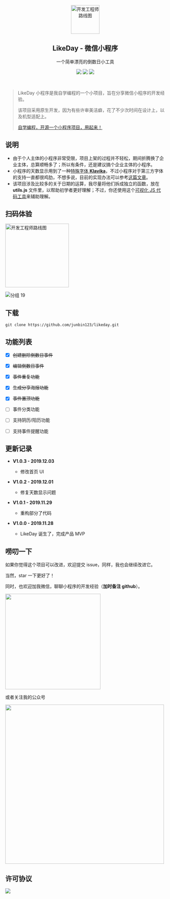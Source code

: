 <p align="center">
  <a href="https://github.com/junbin123/likeday">
    <img src="https://tva1.sinaimg.cn/large/006tNbRwgy1g9fb9gu5yej30dw0dwwfr.jpg" alt="开发工程师路线图" width="90" height="90">
  </a>
  <h2 align="center">LikeDay - 微信小程序</h2>
  <p align="center">一个简单漂亮的倒数日小工具</p>
  <p align="center">
    <a href="https://github.com/junbin123/likeday"><img src="https://img.shields.io/badge/version-v1.0.2-blue"/></a>
    <a href="https://weibo.com/u/6208092799"><img src="https://img.shields.io/badge/weibo-%40%E4%BC%8D%E5%90%8C%E5%AD%A6%E5%91%80-red"/></a>
    <a href="https://github.com/junbin123/likeday"><img src="https://img.shields.io/badge/%E5%BE%AE%E4%BF%A1-abcmeego-green"/></a>


​    

> LikeDay 小程序是我自学编程的一个小项目，旨在分享微信小程序的开发经验。
>
> 该项目采用原生开发，因为有些许审美洁癖，花了不少次时间在设计上，以及机型适配上。
>
> [自学编程，开源一个小程序项目，用起来！](https://mp.weixin.qq.com/s/A41sOWb4Vm-rgBTvFFzw4Q)

## 说明

- 由于个人主体的小程序非常受限，项目上架的过程并不轻松，期间折腾换了企业主体，总算顺畅多了；所以有条件，还是建议搞个企业主体的小程序。
- 小程序的天数显示用到了一种[特殊字体 **Klavika**](https://github.com/junbin123/hello-world/blob/master/KlavikaMedium-Italic.ttf)，不过小程序对于第三方字体的支持一直都很鸡肋，不想多说，目前的实现办法可以参考[这篇文章](https://juejin.im/post/5cd0402bf265da038932a88e)。
- 该项目涉及比较多的关于日期的运算，我尽量将他们拆成独立的函数，放在 **utils.js** 文件里，以帮助初学者更好理解；不过，你还使用这个[可视化 JS 代码工具](https://bogdan-lyashenko.github.io/js-code-to-svg-flowchart/docs/live-editor/index.html)来辅助理解。



## 扫码体验



<img src="https://tva1.sinaimg.cn/large/006tNbRwgy1g9fb2981etj309k09k400.jpg" alt="开发工程师路线图" width="200" height="200">





![分组 19](https://tva1.sinaimg.cn/large/006tNbRwgy1g9fbf8a4vej30m90c8jut.jpg)



## 下载

```
git clone https://github.com/junbin123/likeday.git
```



## 功能列表

- [x] ~~创建删除倒数日事件~~
- [x] ~~编辑倒数日事件~~
- [x] ~~事件重复功能~~
- [x] ~~生成分享海报功能~~
- [x] ~~事件置顶功能~~
- [ ] 事件分类功能
- [ ] 支持阴历/阳历功能
- [ ] 支持事件提醒功能



## 更新记录

- **V1.0.3 - 2019.12.03**
  - 修改首页 UI

- **V1.0.2 - 2019.12.01**
  - 修复天数显示问题

- **V1.0.1 - 2019.11.29**
  -  重构部分了代码
- **V1.0.0 - 2019.11.28**
  - LikeDay 诞生了，完成产品 MVP



## 唠叨一下

如果你觉得这个项目可以改进，欢迎提交 issue，同样，我也会继续改进它。

当然，star 一下更好了！

同时，也欢迎加我微信，聊聊小程序的开发经验（**加时备注 github**）。

<img src="https://tva1.sinaimg.cn/large/006tNbRwgy1g9fc5ajslyj30u0136aca.jpg" width="300"/>

或者关注我的公众号

<img src="https://tva1.sinaimg.cn/large/006tNbRwgy1g9fc8b9wy3j30nc0bu3zc.jpg" width="500"/>



## 许可协议

 <a href="http://www.apache.org/licenses/"><img src="https://img.shields.io/badge/license-Apache%202.0-blue"/></a>